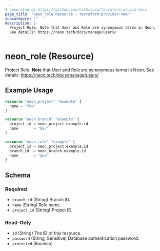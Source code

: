```yaml
---
# generated by https://github.com/hashicorp/terraform-plugin-docs
page_title: "neon_role Resource - terraform-provider-neon"
subcategory: ""
description: |-
  Project Role. Note that User and Role are synonymous terms in Neon.
  See details: https://neon.tech/docs/manage/users/
---
```


# neon_role (Resource)

Project Role. **Note** that User and Role are synonymous terms in Neon. 
See details: https://neon.tech/docs/manage/users/

## Example Usage

```terraform
resource "neon_project" "example" {
  name = "foo"
}

resource "neon_branch" "example" {
  project_id = neon_project.example.id
  name       = "bar"
}

resource "neon_role" "example" {
  project_id = neon_project.example.id
  branch_id  = neon_branch.example.id
  name       = "qux"
}
```

<!-- schema generated by tfplugindocs -->
## Schema

### Required

- `branch_id` (String) Branch ID.
- `name` (String) Role name.
- `project_id` (String) Project ID.

### Read-Only

- `id` (String) The ID of this resource.
- `password` (String, Sensitive) Database authentication password.
- `protected` (Boolean)


